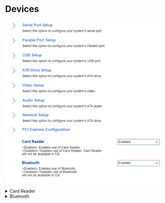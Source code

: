 # Devices #
![](./img/devices.png)

<details><summary>Card Reader</summary>

Whether card reader will be available in OS.

Options:

1.	**Enabled** - Default.
2.	Disabled 

| WMI Setting name | Values | SVP / SMP Req'd | AMD/Intel |
|:---|:---|:---|:---|
| CardReader |  | yes | Both |

</details>

<details><summary>Bluetooth</summary>

Whether Bluetooth will be available in OS.

Options:

1.	**Enabled** - Default.
2.	Disabled  

| WMI Setting name | Values | SVP / SMP Req'd | AMD/Intel |
|:---|:---|:---|:---|
| Bluetooth |  | yes | Both |

</details>